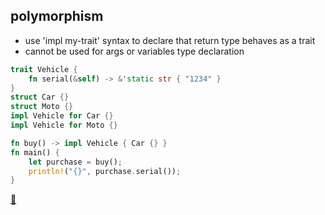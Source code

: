 ## polymorphism

* use 'impl my-trait' syntax to declare that return type behaves as a trait
* cannot be used for args or variables type declaration

```rust
trait Vehicle {
    fn serial(&self) -> &'static str { "1234" }
}
struct Car {}
struct Moto {}
impl Vehicle for Car {}
impl Vehicle for Moto {}

fn buy() -> impl Vehicle { Car {} }
fn main() {
    let purchase = buy();
    println!("{}", purchase.serial());
}
```

[📒](https://doc.rust-lang.org/rust-by-example/trait/impl_trait.html)